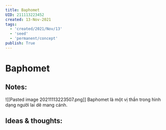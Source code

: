 ```yaml
---
title: Baphomet
UID: 211113223452
created: 13-Nov-2021
tags:
  - 'created/2021/Nov/13'
  - 'seed'
  - 'permanent/concept'
publish: True
---
```

# Baphomet

## Notes:
![[Pasted image 20211113223507.png]]
Baphomet là một vị thần trong hình dạng người lai dê mang cánh.

## Ideas & thoughts:


